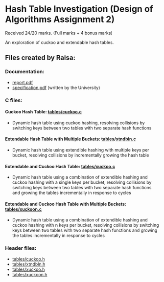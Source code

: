 # Hash Table Investigation (Design of Algorithms Assignment 2)
Received 24/20 marks. (Full marks + 4 bonus marks)

An exploration of cuckoo and extendable hash tables.

## Files created by Raisa:
### Documentation:
- [report.pdf](https://github.com/raisalitch/HashTableInvestigation/blob/master/report.pdf)
- [specification.pdf](https://github.com/raisalitch/HashTableInvestigation/blob/master/specification.pdf) (written by the University)

### C files:
#### Cuckoo Hash Table: [tables/cuckoo.c](https://github.com/raisalitch/HashTableInvestigation/blob/master/tables/cuckoo.c)
- Dynamic hash table using cuckoo hashing, resolving collisions by switching keys between two tables with two separate hash functions
#### Extendable Hash Table with Multiple Buckets: [tables/xtndbln.c](https://github.com/raisalitch/HashTableInvestigation/blob/master/tables/xtndbln.c)
- Dynamic hash table using extendible hashing with multiple keys per bucket, resolving collisions by incrementally growing the hash table
#### Extendable and Cuckoo Hash Table: [tables/xuckoo.c](https://github.com/raisalitch/HashTableInvestigation/blob/master/tables/xuckoo.c)
- Dynamic hash table using a combination of extendible hashing and cuckoo hashing with a single keys per bucket, resolving collisions by switching keys  between two tables with two separate hash functions and growing the tables incrementally in response to cycles
#### Extendable and Cuckoo Hash Table with Multiple Buckets: [tables/xuckoon.c](https://github.com/raisalitch/HashTableInvestigation/blob/master/tables/xuckoon.c)
- Dynamic hash table using a combination of extendible hashing and cuckoo hashing with n keys per bucket, resolving collisions by switching keys between two tables with two separate hash functions and growing the tables incrementally in response to cycles

### Header files:
- [tables/cuckoo.h](https://github.com/raisalitch/HashTableInvestigation/blob/master/tables/cuckoo.h)
- [tables/xtndbln.h](https://github.com/raisalitch/HashTableInvestigation/blob/master/tables/xtndbln.h)
- [tables/xuckoo.h](https://github.com/raisalitch/HashTableInvestigation/blob/master/tables/xuckoo.h)
- [tables/xuckoon.h](https://github.com/raisalitch/HashTableInvestigation/blob/master/tables/xuckoon.h)
